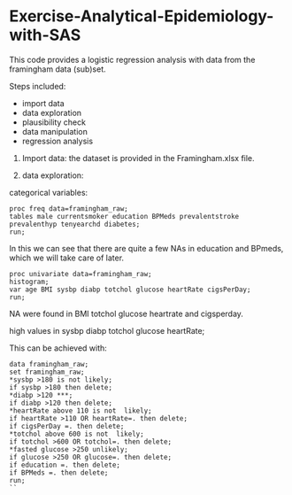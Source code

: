 # Exercise-Analytical-Epidemiology-with-SAS

This code provides a logistic regression analysis with data from the framingham data (sub)set.

Steps included:
* import data
* data exploration
* plausibility check
* data manipulation
* regression analysis

1) Import data:
the dataset is provided in the Framingham.xlsx file. 

2) data exploration:

categorical variables:
 ```
 proc freq data=framingham_raw;
tables male currentsmoker education BPMeds prevalentstroke prevalenthyp tenyearchd diabetes;
run;
```
In this we can see that there are quite a few NAs in education and BPmeds, which we will take care of later.
```
proc univariate data=framingham_raw;
histogram;
var age BMI sysbp diabp totchol glucose heartRate cigsPerDay;
run;
```
NA were found in BMI totchol glucose heartrate and cigsperday.



high values in sysbp diabp totchol glucose heartRate;

This can be achieved with:

```
data framingham_raw;
set framingham_raw;
*sysbp >180 is not likely;
if sysbp >180 then delete;
*diabp >120 ***;
if diabp >120 then delete;
*heartRate above 110 is not  likely;
if heartRate >110 OR heartRate=. then delete;
if cigsPerDay =. then delete;
*totchol above 600 is not  likely;
if totchol >600 OR totchol=. then delete;
*fasted glucose >250 unlikely;
if glucose >250 OR glucose=. then delete;
if education =. then delete;
if BPMeds =. then delete;
run;
``
